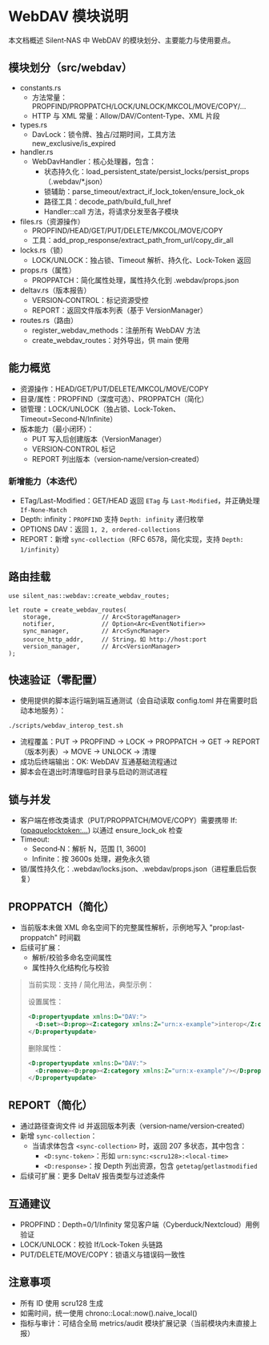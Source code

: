 # WebDAV 模块说明

本文档概述 Silent‑NAS 中 WebDAV 的模块划分、主要能力与使用要点。

## 模块划分（src/webdav）
- constants.rs
  - 方法常量：PROPFIND/PROPPATCH/LOCK/UNLOCK/MKCOL/MOVE/COPY/…
  - HTTP 与 XML 常量：Allow/DAV/Content‑Type、XML 片段
- types.rs
  - DavLock：锁令牌、独占/过期时间，工具方法 new_exclusive/is_expired
- handler.rs
  - WebDavHandler：核心处理器，包含：
    - 状态持久化：load_persistent_state/persist_locks/persist_props（.webdav/*.json）
    - 锁辅助：parse_timeout/extract_if_lock_token/ensure_lock_ok
    - 路径工具：decode_path/build_full_href
    - Handler::call 方法，将请求分发至各子模块
- files.rs（资源操作）
  - PROPFIND/HEAD/GET/PUT/DELETE/MKCOL/MOVE/COPY
  - 工具：add_prop_response/extract_path_from_url/copy_dir_all
- locks.rs（锁）
  - LOCK/UNLOCK：独占锁、Timeout 解析、持久化、Lock‑Token 返回
- props.rs（属性）
  - PROPPATCH：简化属性处理，属性持久化到 .webdav/props.json
- deltav.rs（版本报告）
  - VERSION‑CONTROL：标记资源受控
  - REPORT：返回文件版本列表（基于 VersionManager）
- routes.rs（路由）
  - register_webdav_methods：注册所有 WebDAV 方法
  - create_webdav_routes：对外导出，供 main 使用

## 能力概览
- 资源操作：HEAD/GET/PUT/DELETE/MKCOL/MOVE/COPY
- 目录/属性：PROPFIND（深度可选）、PROPPATCH（简化）
- 锁管理：LOCK/UNLOCK（独占锁、Lock‑Token、Timeout=Second‑N/Infinite）
- 版本能力（最小闭环）：
  - PUT 写入后创建版本（VersionManager）
  - VERSION‑CONTROL 标记
  - REPORT 列出版本（version‑name/version‑created）

### 新增能力（本迭代）
- ETag/Last-Modified：GET/HEAD 返回 `ETag` 与 `Last-Modified`，并正确处理 `If-None-Match`
- Depth: infinity：`PROPFIND` 支持 `Depth: infinity` 递归枚举
- OPTIONS DAV：返回 `1, 2, ordered-collections`
- REPORT：新增 `sync-collection`（RFC 6578，简化实现，支持 `Depth: 1/infinity`）

## 路由挂载
```
use silent_nas::webdav::create_webdav_routes;

let route = create_webdav_routes(
    storage,              // Arc<StorageManager>
    notifier,             // Option<Arc<EventNotifier>>
    sync_manager,         // Arc<SyncManager>
    source_http_addr,     // String，如 http://host:port
    version_manager,      // Arc<VersionManager>
);
```

## 快速验证（零配置）
- 使用提供的脚本运行端到端互通测试（会自动读取 config.toml 并在需要时启动本地服务）：

```
./scripts/webdav_interop_test.sh
```

- 流程覆盖：PUT → PROPFIND → LOCK → PROPPATCH → GET → REPORT（版本列表）→ MOVE → UNLOCK → 清理
- 成功后终端输出：OK: WebDAV 互通基础流程通过
- 脚本会在退出时清理临时目录与启动的测试进程

## 锁与并发
- 客户端在修改类请求（PUT/PROPPATCH/MOVE/COPY）需要携带 If: (<opaquelocktoken:…>) 以通过 ensure_lock_ok 检查
- Timeout:
  - Second‑N：解析 N，范围 [1, 3600]
  - Infinite：按 3600s 处理，避免永久锁
- 锁/属性持久化：.webdav/locks.json、.webdav/props.json（进程重启后恢复）

## PROPPATCH（简化）
- 当前版本未做 XML 命名空间下的完整属性解析，示例地写入 "prop:last-proppatch" 时间戳
- 后续可扩展：
  - 解析/校验多命名空间属性
  - 属性持久化结构化与校验

> 当前实现：支持 <set>/<remove> 简化用法，典型示例：
>
> 设置属性：
> ```xml
> <D:propertyupdate xmlns:D="DAV:">
>   <D:set><D:prop><Z:category xmlns:Z="urn:x-example">interop</Z:category></D:prop></D:set>
> </D:propertyupdate>
> ```
> 删除属性：
> ```xml
> <D:propertyupdate xmlns:D="DAV:">
>   <D:remove><D:prop><Z:category xmlns:Z="urn:x-example"/></D:prop></D:remove>
> </D:propertyupdate>
> ```

## REPORT（简化）
- 通过路径查询文件 id 并返回版本列表（version‑name/version‑created）
- 新增 `sync-collection`：
  - 当请求体包含 `<sync-collection>` 时，返回 207 多状态，其中包含：
    - `<D:sync-token>`：形如 `urn:sync:<scru128>:<local-time>`
    - `<D:response>`：按 Depth 列出资源，包含 `getetag`/`getlastmodified`
- 后续可扩展：更多 DeltaV 报告类型与过滤条件

## 互通建议
- PROPFIND：Depth=0/1/Infinity 常见客户端（Cyberduck/Nextcloud）用例验证
- LOCK/UNLOCK：校验 If/Lock‑Token 头链路
- PUT/DELETE/MOVE/COPY：锁语义与错误码一致性

## 注意事项
- 所有 ID 使用 scru128 生成
- 如需时间，统一使用 chrono::Local::now().naive_local()
- 指标与审计：可结合全局 metrics/audit 模块扩展记录（当前模块内未直接上报）
